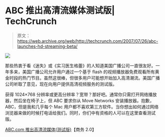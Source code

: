 # ABC 推出高清流媒体测试版| TechCrunch

> 原文：<https://web.archive.org/web/http://techcrunch.com/2007/07/26/abc-launches-hd-streaming-beta/>

![](img/719d5acc03337a9c49c1b62ee62085cf.png)

那些热衷于看《迷失》或《实习医生格蕾》的人知道美国广播公司一直很友好。一年多来，美国广播公司允许用户通过一个基于 flash 的视频播放器免费观看所有黄金时段的热门节目。虽然这很棒，但很多用户可能想开始加入高清潮流。美国广播公司听取了意见，现在向用户提供高清视频服务的测试版。

获得 1024×768 分辨率或更高分辨率？宽带？那好吧。通常你只需打开网络播放器，然后坐在椅子上，但 ABC 要求你从 Move Networks 安装播放器。抱歉，ABC，但是我和几乎每个 Mac 用户都不喜欢第三方软件。当你想出如何通过网络浏览器来做的时候打电话给我们。同时，你们中有资格的人可以在这里查看测试版。

[ABC.com 推出高清流媒体(测试版)](https://web.archive.org/web/20151005075550/http://blogs.business2.com/business2blog/2007/07/abccom-launches.html)【商务 2.0】